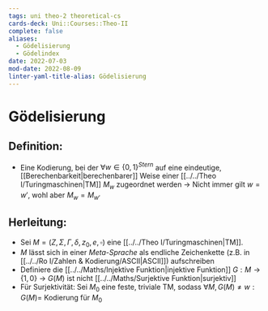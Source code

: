 ```yaml
---
tags: uni theo-2 theoretical-cs
cards-deck: Uni::Courses::Theo-II
complete: false
aliases:
  - Gödelisierung
  - Gödelindex
date: 2022-07-03
mod-date: 2022-08-09
linter-yaml-title-alias: Gödelisierung
---
```


# Gödelisierung

## Definition:
- Eine Kodierung, bei der $\forall w \in \{0,1\}^{Stern}$ auf eine eindeutige, [[Berechenbarkeit|berechenbarer]] Weise einer [[../../Theo I/Turingmaschinen|TM]] $M_w$ zugeordnet werden
	-> Nicht immer gilt $w = w'$, wohl aber $M_w = M_{w'}$

## Herleitung:
- Sei $M = (Z, \Sigma, \Gamma, \delta, z_0, e, \square)$ eine [[../../Theo I/Turingmaschinen|TM]].
- $M$ lässt sich in einer *Meta-Sprache* als endliche Zeichenkette (z.B. in [[../../Ro I/Zahlen & Kodierung/ASCII|ASCII]]) aufschreiben
- Definiere die [[../../Maths/Injektive Funktion|injektive Funktion]] $G: M\rightarrow\{1,0\}$
	-> $G(M)$ ist nicht [[../../Maths/Surjektive Funktion|surjektiv]]
- Für Surjektivität: Sei $M_0$ eine feste, triviale TM, sodass $\forall M, G(M) \neq w: G(M) =$ Kodierung für $M_0$
